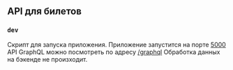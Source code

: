 ## API для билетов

### `dev`
Скрипт для запуска приложения.
Приложение запустится на порте [5000](http://localhost:5000)
API GraphQL можно посмотреть по адресу [/graphql](http://localhost:5000/graphql)
Обработка данных на бэкенде не произходит.
